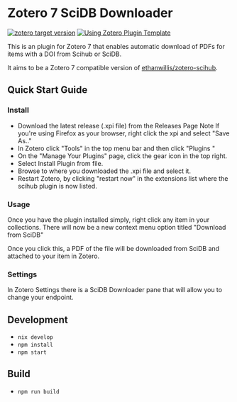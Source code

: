 # Zotero 7 SciDB Downloader

[![zotero target version](https://img.shields.io/badge/Zotero-7-green?style=flat-square&logo=zotero&logoColor=CC2936)](https://www.zotero.org)
[![Using Zotero Plugin Template](https://img.shields.io/badge/Using-Zotero%20Plugin%20Template-blue?style=flat-square&logo=github)](https://github.com/windingwind/zotero-plugin-template)

This is an plugin for Zotero 7 that enables automatic download of PDFs for items with a DOI from Scihub or SciDB.

It aims to be a Zotero 7 compatible version of [ethanwillis/zotero-scihub](https://github.com/ethanwillis/zotero-scihub/).

## Quick Start Guide

### Install

- Download the latest release (.xpi file) from the Releases Page Note If you're using Firefox as your browser, right click the xpi and select "Save As.."
- In Zotero click "Tools" in the top menu bar and then click "Plugins     "
- On the "Manage Your Plugins" page, click the gear icon in the top right.
- Select Install Plugin from file.
- Browse to where you downloaded the .xpi file and select it.
- Restart Zotero, by clicking "restart now" in the extensions list where the scihub plugin is now listed.

### Usage
Once you have the plugin installed simply, right click any item in your collections. There will now be a new context menu option titled "Download from SciDB" 

Once you click this, a PDF of the file will be downloaded from SciDB and attached to your item in Zotero.

### Settings

In Zotero Settings there is a SciDB Downloader pane that will allow you to change your endpoint.


## Development

- `nix develop`
- `npm install`
- `npm start`

## Build

- `npm run build`